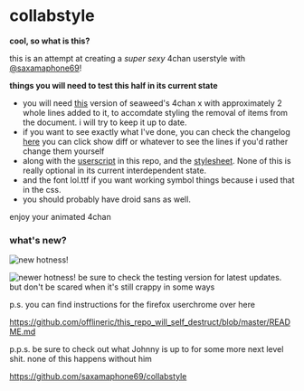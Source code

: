 collabstyle
===========

__cool, so what is this?__

this is an attempt at creating a *super sexy* 4chan userstyle with [@saxamaphone69](https://github.com/saxamaphone69)!


__things you will need to test this half in its current state__
* you will need [this](https://github.com/offlineric/4chan-x/raw/master/builds/4chan-X.user.js) version of seaweed's 4chan x with approximately 2 whole lines added to it, to accomdate styling the removal of items from the document. i will try to keep it up to date. 
* if you want to see exactly what I've done, you can check the changelog [here](https://github.com/offlineric/4chan-x/commit/ce045fd2642d7c758fd6e99d1ca8ac1783c6a219) you can click show diff or whatever to see the lines if you'd rather change them yourself
* along with the [userscript](https://github.com/offlineric/collabstyle/raw/master/scrolling_class.user.js) in this repo, and the [stylesheet](https://github.com/offlineric/collabstyle/raw/master/collabstyle.css). None of this is really optional in its current interdependent state.
* and the font lol.ttf if you want working symbol things because i used that in the css. 
* you should probably have droid sans as well.

enjoy your animated 4chan 

### what's new?

![new hotness!](http://a.pomf.se/0Yf1.gif)

![newer hotness!](http://a.pomf.se/6Gv0.gif)
be sure to check the testing version for latest updates. but don't be scared when it's still crappy in some ways 


p.s. you can find instructions for the firefox userchrome over here

https://github.com/offlineric/this_repo_will_self_destruct/blob/master/README.md

p.p.s. be sure to check out what Johnny is up to for some more next level shit. none of this happens without him

https://github.com/saxamaphone69/collabstyle
